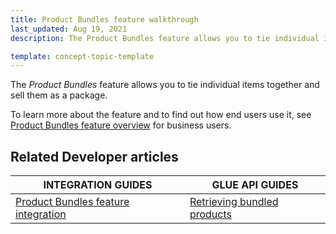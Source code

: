 ```yaml
---
title: Product Bundles feature walkthrough
last_updated: Aug 19, 2021
description: The Product Bundles feature allows you to tie individual items together and sell them as a package.

template: concept-topic-template
---
```


The _Product Bundles_ feature allows you to tie individual items together and sell them as a package.


To learn more about the feature and to find out how end users use it, see [Product Bundles feature overview](/docs/scos/user/features/{{page.version}}/product-bundles-feature-overview.html) for business users.

## Related Developer articles

|INTEGRATION GUIDES | GLUE API GUIDES  |
|---------|---------|
|[Product Bundles feature integration](/docs/scos/dev/feature-integration-guides/{{page.version}}/product-bundles-feature-integration.html) | [Retrieving bundled products](/docs/scos/dev/glue-api-guides/{{page.version}}/managing-products/retrieving-bundled-products.html) |
